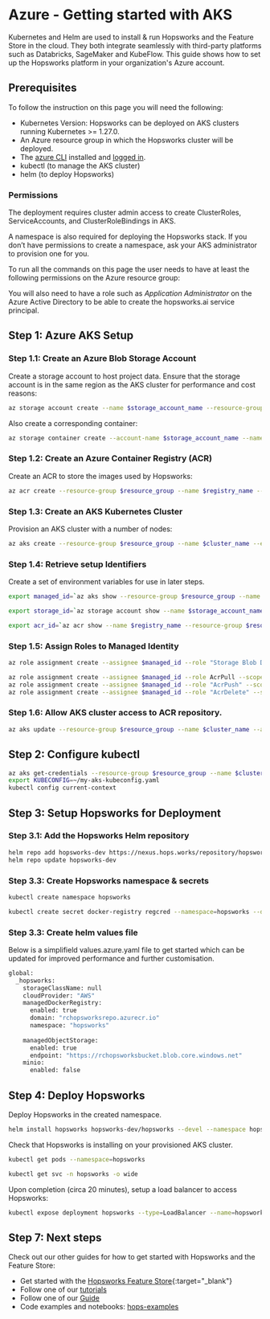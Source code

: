 # Azure - Getting started with AKS

Kubernetes and Helm are used to install & run Hopsworks and the Feature Store
in the cloud. They both integrate seamlessly with third-party platforms such as Databricks,
SageMaker and KubeFlow. This guide shows how to set up the Hopsworks platform in your organization's Azure account.

## Prerequisites

To follow the instruction on this page you will need the following:

- Kubernetes Version: Hopsworks can be deployed on AKS clusters running Kubernetes >= 1.27.0.
- An Azure resource group in which the Hopsworks cluster will be deployed. 
- The [azure CLI](https://learn.microsoft.com/en-us/cli/azure/install-azure-cli) installed and [logged in](https://docs.microsoft.com/en-us/cli/azure/authenticate-azure-cli).
- kubectl (to manage the AKS cluster)
- helm (to deploy Hopsworks)

### Permissions

The deployment requires cluster admin access to create ClusterRoles, ServiceAccounts, and ClusterRoleBindings in AKS.

A namespace is also required for deploying the Hopsworks stack. If you don’t have permissions to create a namespace, ask your AKS administrator to provision one for you.
	
To run all the commands on this page the user needs to have at least the following permissions on the Azure resource group:

You will also need to have a role such as *Application Administrator* on the Azure Active Directory to be able to create the hopsworks.ai service principal.

## Step 1: Azure AKS Setup

### Step 1.1: Create an Azure Blob Storage Account

Create a storage account to host project data. Ensure that the storage account is in the same region as the AKS cluster for performance and cost reasons:

```bash
az storage account create --name $storage_account_name --resource-group $resource_group --location $region
```

Also create a corresponding container:

```bash
az storage container create --account-name $storage_account_name --name $container_name
```


### Step 1.2: Create an Azure Container Registry (ACR)

Create an ACR to store the images used by Hopsworks:

```bash
az acr create --resource-group $resource_group --name $registry_name --sku Basic --location $region
```

### Step 1.3: Create an AKS Kubernetes Cluster

Provision an AKS cluster with a number of nodes:

```bash
az aks create --resource-group $resource_group --name $cluster_name --enable-cluster-autoscaler --min-count 1 --max-count 4 --node-count 3 --node-vm-size Standard_D16_v4 --network-plugin azure --enable-managed-identity --generate-ssh-keys
```

### Step 1.4: Retrieve setup Identifiers

Create a set of environment variables for use in later steps.

```bash
export managed_id=`az aks show --resource-group $resource_group --name $cluster_name --query "identity.principalId" --output tsv`

export storage_id=`az storage account show --name $storage_account_name --resource-group $resource_group --query "id" --output tsv`

export acr_id=`az acr show --name $registry_name --resource-group $resource_group --query "id" --output tsv`
```

### Step 1.5: Assign Roles to Managed Identity

```bash
az role assignment create --assignee $managed_id --role "Storage Blob Data Contributor" --scope $storage_id

az role assignment create --assignee $managed_id --role AcrPull --scope $acr_id
az role assignment create --assignee $managed_id --role "AcrPush" --scope $acr_id
az role assignment create --assignee $managed_id --role "AcrDelete" --scope $acr_id
```

### Step 1.6: Allow AKS cluster access to ACR repository.

```bash
az aks update --resource-group $resource_group --name $cluster_name --attach-acr $registry_name
```

## Step 2: Configure kubectl

```bash
az aks get-credentials --resource-group $resource_group --name $cluster_name --file ~/my-aks-kubeconfig.yaml
export KUBECONFIG=~/my-aks-kubeconfig.yaml
kubectl config current-context
```

## Step 3: Setup Hopsworks for Deployment

### Step 3.1: Add the Hopsworks Helm repository

```bash
helm repo add hopsworks-dev https://nexus.hops.works/repository/hopsworks-helm-dev --username $NEXUS_USER --password $NEXUS_PASS
helm repo update hopsworks-dev
```

### Step 3.3: Create Hopsworks namespace & secrets

```bash
kubectl create namespace hopsworks

kubectl create secret docker-registry regcred --namespace=hopsworks --docker-server=docker.hops.works --docker-username=$NEXUS_USER --docker-password=$NEXUS_PASS --docker-email=$NEXUS_EMAIL_ADDRESS
```

### Step 3.3: Create helm values file

Below is a simplifield values.azure.yaml file to get started which can be updated for improved performance and further customisation.

```bash
global:
  _hopsworks:
    storageClassName: null
    cloudProvider: "AWS"
    managedDockerRegistry:
      enabled: true
      domain: "rchopsworksrepo.azurecr.io"
      namespace: "hopsworks"
    
    managedObjectStorage:
      enabled: true
      endpoint: "https://rchopsworksbucket.blob.core.windows.net"
    minio:
      enabled: false
```

## Step 4: Deploy Hopsworks

Deploy Hopsworks in the created namespace.

```bash
helm install hopsworks hopsworks-dev/hopsworks --devel --namespace hopsworks --values values.azure.yaml --timeout=600s
```

Check that Hopsworks is installing on your provisioned AKS cluster.

```bash
kubectl get pods --namespace=hopsworks

kubectl get svc -n hopsworks -o wide
```

Upon completion (circa 20 minutes), setup a load balancer to access Hopsworks:

```bash
kubectl expose deployment hopsworks --type=LoadBalancer --name=hopsworks-service --namespace <namespace>
```



## Step 7: Next steps

Check out our other guides for how to get started with Hopsworks and the Feature Store:

* Get started with the [Hopsworks Feature Store](https://colab.research.google.com/github/logicalclocks/hopsworks-tutorials/blob/master/quickstart.ipynb){:target="_blank"}
* Follow one of our [tutorials](../../tutorials/index.md)
* Follow one of our [Guide](../../user_guides/index.md)
* Code examples and notebooks: [hops-examples](https://github.com/logicalclocks/hops-examples)
